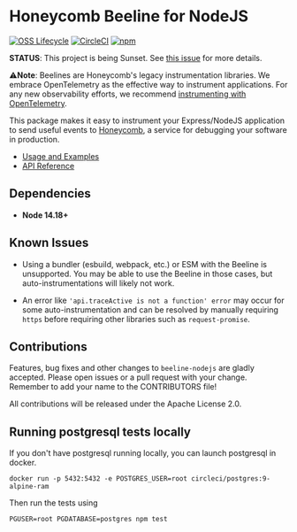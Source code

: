 # Honeycomb Beeline for NodeJS

[![OSS Lifecycle](https://img.shields.io/osslifecycle/honeycombio/beeline-nodejs?color=success)](https://github.com/honeycombio/home/blob/main/honeycomb-oss-lifecycle-and-practices.md)
[![CircleCI](https://circleci.com/gh/honeycombio/beeline-nodejs.svg?style=shield)](https://circleci.com/gh/honeycombio/beeline-nodejs)
[![npm](https://img.shields.io/npm/v/honeycomb-beeline)](https://www.npmjs.com/package/honeycomb-beeline)

**STATUS**: This project is being Sunset. See [this issue](https://github.com/honeycombio/beeline-java/issues/322) for more details.

⚠️**Note**: Beelines are Honeycomb's legacy instrumentation libraries. We embrace OpenTelemetry as the effective way to instrument applications. For any new observability efforts, we recommend [instrumenting with OpenTelemetry](https://docs.honeycomb.io/send-data/javascript-nodejs/opentelemetry-sdk/).

This package makes it easy to instrument your Express/NodeJS application to send useful events to [Honeycomb](https://honeycomb.io), a service for debugging your software in production.

- [Usage and Examples](https://docs.honeycomb.io/getting-data-in/beelines/nodejs-beeline/)
- [API Reference](docs/API.md)

## Dependencies

- **Node 14.18+**

## Known Issues

- Using a bundler (esbuild, webpack, etc.) or ESM with the Beeline is unsupported. You may be able to use the Beeline in those cases, but auto-instrumentations will likely not work.

- An error like `'api.traceActive is not a function' error` may occur for some auto-instrumentation and can be resolved by manually requiring `https` before requiring other libraries such as `request-promise`.

## Contributions

Features, bug fixes and other changes to `beeline-nodejs` are gladly accepted. Please
open issues or a pull request with your change. Remember to add your name to the
CONTRIBUTORS file!

All contributions will be released under the Apache License 2.0.

## Running postgresql tests locally

If you don't have postgresql running locally, you can launch postgresql in docker.

```
docker run -p 5432:5432 -e POSTGRES_USER=root circleci/postgres:9-alpine-ram
```

Then run the tests using

```
PGUSER=root PGDATABASE=postgres npm test
```
